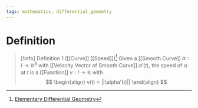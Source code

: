 ```yaml
---
tags: mathematics, differential_geometry
---
```


# Definition

> [!info] Definition 1 ([[Curve]] [[Speed]])[^1]
> Given a [[Smooth Curve]] $\alpha: I \rightarrow \mathbb{R}^3$ with [[Velocity Vector of Smooth Curve]] $\alpha'(t)$, the speed of $\alpha$ at $t$ is a [[Function]] $v: I \rightarrow \mathbb{R}$ with
> $$
> \begin{align}
> v(t) = ||\alpha'(t)||
> \end{align}
> $$

[^1]: [Elementary Differential Geometry](zotero://open-pdf/library/items/F6CCEWIU?page=67)